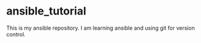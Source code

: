 # ansible_tutorial

This is my ansible repository. I am learning ansible and using git for version control.
